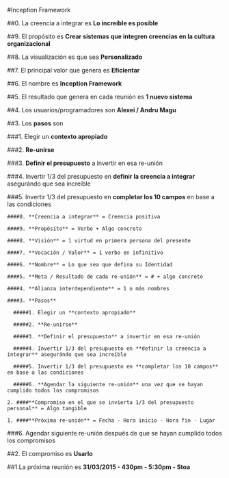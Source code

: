 #Inception Framework

##0. La creencia a integrar es **Lo increíble es posible**

##9. El propósito es **Crear sistemas que integren creencias en la cultura organizacional**
  
##8. La visualización es que sea **Personalizado**
  
##7. El principal valor que genera es **Eficientar**

##6. El nombre es **Inception Framework**
  
##5. El resultado que genera en cada reunión es **1 nuevo sistema**
  
##4. Los usuarios/programadores son **Alexei / Andru Magu**
  
##3. Los **pasos** son	

  ###1. Elegir un **contexto apropiado**
  
  ###2. **Re-unirse**
  
  ###3. **Definir el presupuesto** a invertir en esa re-unión
  
  ###4. Invertir 1/3 del presupuesto en **definir la creencia a integrar** asegurándo que sea increíble
  
  ###5. Invertir 1/3 del presupuesto en **completar los 10 campos** en base a las condiciones
  
    ####0. **Creencia a integrar** = Creencia positiva
    
    ####9. **Propósito** = Verbo + Algo concreto
    
    ####8. **Visión** = 1 virtud en primera persona del presente
    
    ####7. **Vocación / Valor** = 1 verbo en infinitivo
    
    ####6. **Nombre** = Lo que sea que defina su Identidad
    
    ####5. **Meta / Resultado de cada re-unión** = # + algo concreto
    
    ####4. **Alianza interdependiente** = 1 o más nombres
    
    ####3. **Pasos**
    
      #####1. Elegir un **contexto apropiado**
      
      #####2. **Re-unirse**
      
      #####3. **Definir el presupuesto** a invertir en esa re-unión
      
      #####4. Invertir 1/3 del presupuesto en **definir la creencia a integrar** asegurándo que sea increíble
      
      #####5. Invertir 1/3 del presupuesto en **completar los 10 campos** en base a las condiciones
      
      #####6. **Agendar la siguiente re-unión** una vez que se hayan cumplido todos los compromisos
      
    2. ####**Compromiso en el que se invierta 1/3 del presupuesto personal** = Algo tangible
    
    1. ####**Próxima re-unión** = Fecha - Hora inicio - Hora fin - Lugar

  ###6. Agendar siguiente re-unión después de que se hayan cumplido todos los compromisos

##2. El compromiso es **Usarlo**

##1.La próxima reunión es **31/03/2015 - 430pm - 5:30pm - Stoa**
